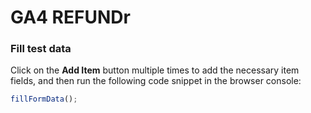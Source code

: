 # GA4 REFUNDr

### Fill test data

Click on the **Add Item** button multiple times to add the necessary item fields, and then run the following code snippet in the browser console:

```js
fillFormData();
```

